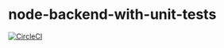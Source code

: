 # node-backend-with-unit-tests

[![CircleCI](https://circleci.com/gh/meseven/node-backend-with-unit-tests.svg?style=svg)](https://circleci.com/gh/meseven/node-backend-with-unit-tests)